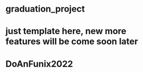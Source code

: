 # graduation_project
# just template here, new more features will be come soon later
# DoAnFunix2022
